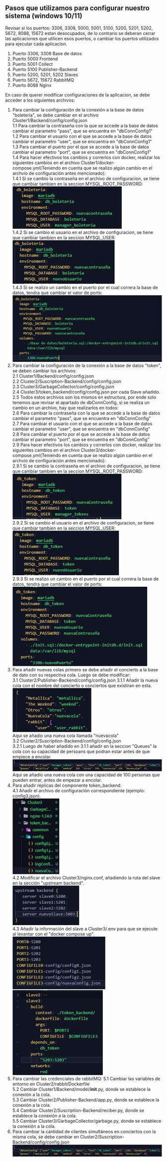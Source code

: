 ## Pasos que utilizamos para configurar nuestro sistema (windows 10/11)
Revisar si los puertos:  3306, 3308, 5000, 5001, 5100, 5200, 5201, 5202, 5672, 8088, 15672  estan desocupados, de lo contrario se deberan cerrar las aplicaciones que utilicen esos puertos, o cambiar los puertos utilizados para ejecutar cada aplicacion.   
  1.  Puerto 3306, 3308 Base de datos     
  2.  Puerto 5000 Frontend     
  3.  Puerto 5001 Collect     
  4.  Puerto 5100 Publisher-Backend     
  5.  Puerto 5200, 5201, 5202 Slaves    
  6.  Puerto 5672, 15672 RabbitMQ     
  7.  Puerto 8088 Nginx   
  
En caso de querer modificar configuraciones de la aplicacion, se debe acceder a los siguientes archivos:  
   1. Para cambiar la configuración de la conexión a la base de datos "boletería", se debe cambiar en el archivo Cluster1/Backend/config/config.json  
      1.1 Para cambiar la contraseña con la que se accede a la base de datos cambiar el parametro "pass", que se encuentra en "dbConnConfig1"  
      1.2 Para cambiar el usuario con el que se accede a la base de datos cambiar el parametro "user", que se encuentra en "dbConnConfig1"  
      1.3 Para cambiar el puerto por el que se accede a la base de datos cambiar el parametro "port", que se encuentra en "dbConnConfig1"  
      1.4 Para hacer efectivos los cambios y correrlos con docker, realizar los siguientes cambios en el archivo Cluster1/docker-compose.yml(Teniendo en cuenta que se realizo algún cambio en el archvio de configuración antes mencionado):  
         1.4.1 Si se cambio la contraseña en el archivo de configuracion, se tiene que cambiar tambien en la seccion MYSQL_ROOT_PASSWORD:  
            ![Alt text](images/image-2.png)   
         1.4.2 Si se cambio el usuario en el archivo de configuracion, se tiene que cambiar tambien en la seccion MYSQL_USER:    
            ![Alt text](images/image-3.png)  
         1.4.3 Si se realizo un cambio en el puerto por el cual correra la base de datos, tendra que cambiar el valor de ports:  
            ![Alt text](images/image-4.png)  
   2. Para cambiar la configuración de la conexión a la base de datos "token", se deben cambiar los archivos:  
      2.1 Cluster1/Backend/config/config.json  
      2.2 Cluster2/Suscription-Backend/config/config.json  
      2.3 Cluster3/GarbageCollector/config/config.json  
      2.4 Cluster3/token_backend/config/config.json  por cada Slave añadido.  
      2.5 Todos estos archivos son los mismos en estructura, por ende solo tenemos que revisar el apartado de dbConnConfig, si se realiza un cambio en un archivo, hay que realizarlos en todos:  
      2.6 Para cambiar la contraseña con la que se accede a la base de datos cambiar el parametro "pass", que se encuentra en "dbConnConfig"  
      2.7 Para cambiar el usuario con el que se accede a la base de datos cambiar el parametro "user", que se encuentra en "dbConnConfig"   
      2.8 Para cambiar el puerto por el que se accede a la base de datos cambiar el parametro "port", que se encuentra en "dbConnConfig"  
      2.9 Para hacer efectivos los cambios y correrlos con docker, realizar los siguientes cambios en el archivo Cluster3/docker-compose.yml(Teniendo en cuenta que se realizo algún cambio en el archvio de configuración antes mencionado):  
         2.9.1 Si se cambio la contraseña en el archivo de configuracion, se tiene que cambiar tambien en la seccion MYSQL_ROOT_PASSWORD:  
            ![Alt text](images/image-5.png)  
         2.9.2 Si se cambio el usuario en el archivo de configuracion, se tiene que cambiar tambien en la seccion MYSQL_USER:  
            ![Alt text](images/image-6.png)  
         2.9.3 Si se realizo un cambio en el puerto por el cual correra la base de datos, tendra que cambiar el valor de ports:  
             ![Alt text](images/image-7.png)  
   3. Para añadir nuevas colas primero se debe añadir el concierto a la base de dato con su respectiva cola. Luego se debe modificar:  
      3.1 Cluster2/Publisher-Backend/config/config.json
         3.1.1 Añadir la nueva cola con el nombre del concierto o conciertos que existiran en esta.  
            ![Alt text](<images/image-1.png>)  
         Aqui se añadio una nueva cola llamada "nuevacola"  
      3.2 Cluster2/Suscription-Backend/config/config.json  
         3.2.1 Luego de haber añadido en 3.1.1 añadir en la seccion "Queues" la cola con su capacidad de persoans que podran estar antes de que empiece a encolar.  
            ![Alt text](images/image-8.png)  
         Aqui se añadio una nueva cola con una capacidad de 100 personas que pueden entrar, antes de empezar a encolar.
   4. Para añadir réplicas del componente token_backend:  
      4.1 Añadir el archivo de configuración correspondiente (ejemplo: config3.json).  
            ![Alt text](images/image-9.png)  
      4.2 Modificar el archivo Cluster3/nginx.conf, añadiendo la ruta del slave en la sección "upstream backend".  
            ![Alt text](images/image-10.png)  
      4.3 Añadir la información del slave a Cluster3/.env para que se ejecute al levantar con el "docker compose up".  
            ![Alt text](images/image-11.png)  
            ![Alt text](images/image-12.png)  
   5. Para cambiar las credenciales de rabbitMQ:
      5.1 Cambiar las variables de entorno en Cluster2/rabbit/Dockerfile  
      5.2 Cambiar Cluster1/Backend/model/__init__.py, donde se establece la conexión a la cola.  
      5.3 Cambiar Cluster2/Publisher-Backend/app.py, donde se establece la conexión a la cola.  
      5.4 Cambiar Cluster2/Suscription-Backend/reciber.py, donde se establece la conexión a la cola.  
      5.5 Cambiar Cluster3/GarbageCollector/garbage.py, donde se establece la conexión a la cola.  
   6. Para cambiar la cantidad de clientes simultáneos en conciertos con la misma cola, se debe cambiar en  Cluster2/Suscription-Backend/config/config.json
         ![Alt text](images/image-8.png)  